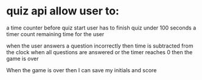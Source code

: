 # quiz api allow user to: 


a time counter before quiz start
user has to finish quiz under 100 seconds
a timer count remaining time for the user

when the user answers a question incorrectly then time is subtracted from the clock
when all questions are answered or the timer reaches 0 then the game is over

When the game is over then  I can save my initials and score
